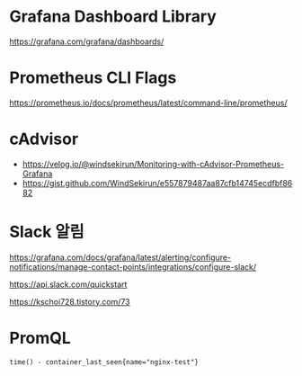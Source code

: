 # Grafana Dashboard Library

https://grafana.com/grafana/dashboards/

# Prometheus CLI Flags

https://prometheus.io/docs/prometheus/latest/command-line/prometheus/

# cAdvisor

- https://velog.io/@windsekirun/Monitoring-with-cAdvisor-Prometheus-Grafana
- https://gist.github.com/WindSekirun/e557879487aa87cfb14745ecdfbf8682


# Slack 알림

https://grafana.com/docs/grafana/latest/alerting/configure-notifications/manage-contact-points/integrations/configure-slack/

https://api.slack.com/quickstart

https://kschoi728.tistory.com/73


# PromQL

```
time() - container_last_seen{name="nginx-test"}
```